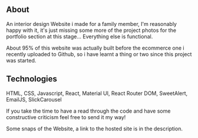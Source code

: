## About

An interior design Website i made for a family member, I'm reasonably happy with it, it's just missing some more of the project photos for the portfolio section at this stage... Everything else is functional.

About 95% of this website was actually built before the ecommerce one i recently uploaded to Github, so i have learnt a thing or two since this project was started.

## Technologies

HTML, CSS, Javascript, React, Material UI, React Router DOM, SweetAlert, EmailJS, SlickCarousel

If you take the time to have a read through the code and have some constructive criticism feel free to send it my way!

Some snaps of the Website, a link to the hosted site is in the description.
